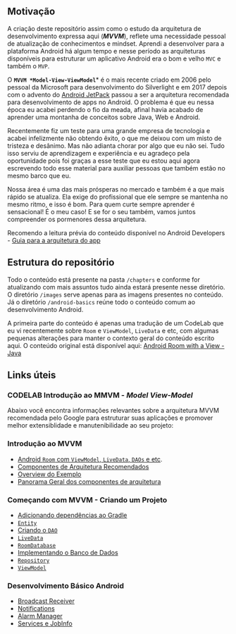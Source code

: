 ## Motivação
A criação deste repositório assim como o estudo da arquitetura de desenvolvimento expressa aqui (***MVVM***), reflete uma necessidade pessoal de atualização de conhecimentos e mindset. Aprendi a desenvolver para a plataforma Android há algum tempo e nesse período as arquiteturas disponíveis para estruturar um aplicativo Android era o bom e velho `MVC` e também o `MVP`. 

O **`MVVM *Model-View-ViewModel`*** é o mais recente criado em 2006 pelo pessoal da Microsoft para desenvolvimento do Silverlight e em 2017 depois com o advento do [Android JetPack](https://developer.android.com/jetpack/) passou a ser a arquitetura recomendada para desenvolvimento de apps no Android. O problema é que eu nessa época eu acabei perdendo o fio da meada, afinal havia acabado de aprender uma montanha de conceitos sobre Java, Web e Android. 

Recentemente fiz um teste para uma grande empresa de tecnologia e acabei infelizmente não obtendo êxito, o que me deixou com um misto de tristeza e desânimo. Mas não adianta chorar por algo que eu não sei. Tudo isso serviu de aprendizagem e experiência e eu agradeço pela oportunidade pois foi graças a esse teste que eu estou aqui agora escrevendo todo esse material para auxiliar pessoas que também estão no mesmo barco que eu.     

Nossa área é uma das mais prósperas no mercado e também é a que mais rápido se atualiza. Ela exige do profissional que ele sempre se mantenha no mesmo ritmo, e isso é bom. Para quem curte sempre aprender é sensacional! É o meu caso! E se for o seu também, vamos juntos compreender os pormenores dessa arquitetura.

Recomendo a leitura prévia do conteúdo disponível no Android Developers - [Guia para a arquitetura do app](https://developer.android.com/jetpack/docs/guide)


## Estrutura do repositório
Todo o conteúdo está presente na pasta `/chapters` e conforme for atualizando com mais assuntos tudo ainda estará presente nesse diretório. O diretório `/images` serve apenas para as imagens presentes no conteúdo. Já o diretório `/android-basics` reúne todo o conteúdo comum ao desenvolvimento Android.    

A primeira parte do conteúdo é apenas uma tradução de um CodeLab que eu vi recentemente sobre `Room` e `ViewModel`, `LiveData` e etc, com algumas pequenas alterações para manter o contexto geral do conteúdo escrito aqui. O conteúdo original está disponível aqui: [Android Room with a View - Java](https://codelabs.developers.google.com/codelabs/android-room-with-a-view)  

## Links úteis 

### CODELAB Introdução ao MMVM - *Model View-Model*
Abaixo você encontra informações relevantes sobre a arquitetura MVVM recomendada pelo Google para estruturar suas aplicações e promover melhor extensiblidade e manutenibilidade ao seu projeto:

### Introdução ao MVVM 
* [Android `Room` com `ViewModel`, `LiveData`, `DAOs` e etc](https://github.com/eduardowgmendes/android-studies/blob/master/chapters/09-introduction-mvvm.md#introdu%C3%A7%C3%A3o).
* [Componentes de Arquitetura Recomendados](https://github.com/eduardowgmendes/android-studies/blob/master/chapters/09-introduction-mvvm.md#o-que-s%C3%A3o-os-componentes-de-arquitetura-recomendados)
* [Overview do Exemplo](https://github.com/eduardowgmendes/android-studies/blob/master/chapters/09-introduction-mvvm.md#o-que-iremos-contruir)
* [Panorama Geral dos componentes de arquitetura](https://github.com/eduardowgmendes/android-studies/blob/master/chapters/09-introduction-mvvm.md#panorama-geral-dos-componentes-de-arquitetura-que-o-exemplo-utilizar%C3%A1)

### Começando com MVVM - Criando um Projeto 
* [Adicionando dependências ao Gradle](https://github.com/eduardowgmendes/android-studies/blob/master/chapters/miscellaneous/07-creating-app.md#adicionando-as-depend%C3%AAncias-ao-gradle)
* [`Entity`](https://github.com/eduardowgmendes/android-studies/blob/master/chapters/miscellaneous/07-creating-app.md#criando-uma-entity)
* [Criando o `DAO`](https://github.com/eduardowgmendes/android-studies/blob/master/chapters/miscellaneous/07-creating-app.md#criando-o-dao)
* [`LiveData`](https://github.com/eduardowgmendes/android-studies/blob/master/chapters/miscellaneous/07-creating-app.md#livedata)
* [`RoomDatabase`](https://github.com/eduardowgmendes/android-studies/blob/master/chapters/miscellaneous/07-creating-app.md#roomdatabase)
* [Implementando o Banco de Dados](https://github.com/eduardowgmendes/android-studies/blob/master/chapters/miscellaneous/07-creating-app.md#implementando-o-banco-de-dados)
* [`Repository`](https://github.com/eduardowgmendes/android-studies/blob/master/chapters/miscellaneous/07-creating-app.md#repository)
* [`ViewModel`](https://github.com/eduardowgmendes/android-studies/blob/master/chapters/miscellaneous/07-creating-app.md#viewmodel)

### Desenvolvimento Básico Android

* [Broadcast Receiver](https://github.com/eduardowgmendes/android-studies/blob/master/chapters/android-basics/broadcast-receiver.md)
* [Notifications](https://github.com/eduardowgmendes/android-studies/blob/master/chapters/android-basics/notifications.md)
* [Alarm Manager](https://github.com/eduardowgmendes/android-studies/blob/master/chapters/android-basics/alarm-manager.md)
* [Services e JobInfo](https://github.com/eduardowgmendes/android-studies/blob/master/chapters/android-basics/services-jobinfo.md)

   
                        


  
  

   
